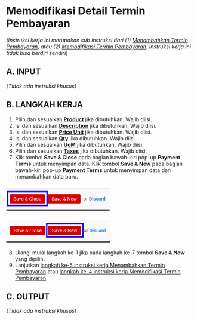 # Memodifikasi Detail Termin Pembayaran

*(Instruksi kerja ini merupakan sub instruksi dari (1) [Menambahkan Termin Pembayaran](./menambahkan-termin.md), atau (2) [Memodifikasi Termin Pembayaran](./memodifikasi-termin.md). Instruksi kerja ini tidak bisa berdiri sendiri)*

## A. INPUT

*(Tidak ada instruksi khusus)*

## B. LANGKAH KERJA

1. Pilih dan sesuaikan **[Product](./penjelasan.md#field-product)** jika dibutuhkan. Wajib diisi.
2. Isi dan sesuaikan **[Description](./penjelasan.md#field-description)** jika dibutuhkan. Wajib diisi.
3. Isi dan sesuaikan **[Price Unit](./penjelasan.md#field-price-unit)** jika dibutuhkan. Wajib diisi.
4. Isi dan sesuaikan **[Qty](./penjelasan.md#field-qty)** jika dibutuhkan. Wajib diisi.
5. Pilih dan sesuaikan **[UoM](./penjelasan.md#field-uom)** jika dibutuhkan. Wajib diisi.
6. Pilih dan sesuaikan **[Taxes](./penjelasan.md#field-taxes)** jika dibutuhkan. Wajib diisi.
7. Klik tombol **Save & Close** pada bagian bawah-kiri pop-up **Payment Terms** untuk menyimpan data. Klik tombol **Save & New** pada bagian bawah-kiri pop-up **Payment Terms** untuk menyimpan data dan menambahkan data baru.

![](../../img/service-contract/tombol-save-close-termin.png)

![](../../img/service-contract/tombol-save-new-termin.png)

8. Ulangi mulai langkah ke-1 jika pada langkah ke-7 tombol **Save & New** yang dipilih.
9. Lanjutkan [langkah ke-5 instruksi kerja Menambahkan Termin Pembayaran](./menambahkan-termin.md#l5) atau [langkah ke-4 instruksi kerja Memodifikasi Termin Pembayaran](./memodifikasi-termin.md#l4).

## C. OUTPUT

*(Tidak ada instruksi khusus)*
